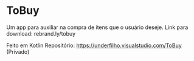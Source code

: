 # ToBuy
Um app para auxiliar na compra de itens que o usuário deseje. 
Link para download: rebrand.ly/tobuy

Feito em Kotlin
Repositório: https://underfilho.visualstudio.com/ToBuy (Privado)
